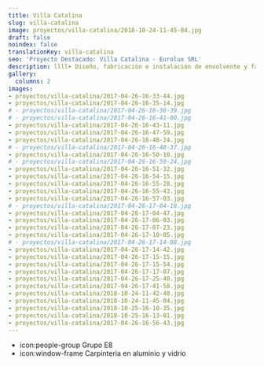 ```yaml
---
title: Villa Catalina
slug: villa-catalina
image: proyectos/villa-catalina/2018-10-24-11-45-04.jpg
draft: false
noindex: false
translationKey: villa-catalina
seo: 'Proyecto Destacado: Villa Catalina - Eurolux SRL'
description: llll➤ Diseño, fabricación e instalación de envolvente y fachada ligera ✅ para el proyecto Villa Catalina.
gallery:
  columns: 2
images:
- proyectos/villa-catalina/2017-04-26-16-33-44.jpg
- proyectos/villa-catalina/2017-04-26-16-35-14.jpg
# - proyectos/villa-catalina/2017-04-26-16-36-39.jpg
# - proyectos/villa-catalina/2017-04-26-16-41-00.jpg
- proyectos/villa-catalina/2017-04-26-16-43-11.jpg
- proyectos/villa-catalina/2017-04-26-16-47-59.jpg
- proyectos/villa-catalina/2017-04-26-16-48-24.jpg
# - proyectos/villa-catalina/2017-04-26-16-48-37.jpg
- proyectos/villa-catalina/2017-04-26-16-50-10.jpg
# - proyectos/villa-catalina/2017-04-26-16-50-24.jpg
- proyectos/villa-catalina/2017-04-26-16-51-32.jpg
- proyectos/villa-catalina/2017-04-26-16-54-15.jpg
- proyectos/villa-catalina/2017-04-26-16-55-28.jpg
- proyectos/villa-catalina/2017-04-26-16-55-43.jpg
- proyectos/villa-catalina/2017-04-26-16-57-03.jpg
# - proyectos/villa-catalina/2017-04-26-17-04-18.jpg
- proyectos/villa-catalina/2017-04-26-17-04-47.jpg
- proyectos/villa-catalina/2017-04-26-17-06-03.jpg
- proyectos/villa-catalina/2017-04-26-17-07-23.jpg
- proyectos/villa-catalina/2017-04-26-17-10-05.jpg
# - proyectos/villa-catalina/2017-04-26-17-14-08.jpg
- proyectos/villa-catalina/2017-04-26-17-14-42.jpg
- proyectos/villa-catalina/2017-04-26-17-15-15.jpg
- proyectos/villa-catalina/2017-04-26-17-15-54.jpg
- proyectos/villa-catalina/2017-04-26-17-17-07.jpg
- proyectos/villa-catalina/2017-04-26-17-25-40.jpg
- proyectos/villa-catalina/2017-04-26-17-41-58.jpg
- proyectos/villa-catalina/2018-10-24-11-42-40.jpg
- proyectos/villa-catalina/2018-10-24-11-45-04.jpg
- proyectos/villa-catalina/2018-10-25-16-10-35.jpg
- proyectos/villa-catalina/2018-10-25-16-13-01.jpg
- proyectos/villa-catalina/2017-04-26-16-56-43.jpg
---
```

- icon:people-group Grupo E8
- icon:window-frame Carpinteria en aluminio y vidrio